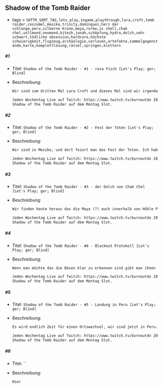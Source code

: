## Shadow of the Tomb Raider

* tags = `SOTTR_SORT_TAG,lets_play,ingame,playthrough,lara,croft,tomb raider,coszumel,mexiko,trinity,dominguez,herz der schlange,peru,silberne Krone,maya,rorke,ix chell,chak chel,vollmond,neumond,kitezh,jonah,schöpfung,hydra,dolch,sehr schwert,tödliche obsession,hardcore,höchste schwierigkeit,flugzeug,archäologie,vorlesen,artefakte,sammelgegenstände,karte,komplettlösung,rätsel,springen,klettern`

##### #1

* Titel: `Shadow of the Tomb Raider - #1 - rosa Fisch [Let's Play; ger; Blind]`

* Beschreibung:

  ```markdown
  Wir sind zum dritten Mal Lara Croft und dieses Mal sind wir irgendwo in Südamerika. Sibirien war auf Dauer auch ziemlich kalt. Wie dem aber auch sei, wir sind hier weil wir irgendetwas suchen das auch Trinity sucht. Die Einsätze sind wahrscheinlich höher als beim letzten Mal. Wir beginnen wie typisch für Lara Croft, in Schwierigkeiten. In diesem  Fall wurden wir anscheinend lebendig begraben oder halt auch nicht. So richtig ist auch gar nicht geklärt wie wir in die Lage gekommen sind in die wir gekommen sind. Sei es wie es sei, die einzige verwertbare Information die wir heute mitnehmen können ist sowieso nur "rosa Fisch". Was das bedeuten soll wissen wir noch nicht, aber wenn wir erst einmal nach Peru fahren wissen wir bestimmt mehr. Kann gar nicht anders sein.
  
  Jeden Wochentag Live auf Twitch: https://www.twitch.tv/burnoutdv 20 - 23 Uhr.  
  Shadow of the Tomb Raider auf dem Montag Slot.
  ```

##### #2

* Titel: `Shadow of the Tomb Raider - #2 - Fest der Toten [Let's Play; ger; Blind]`

* Beschreibung:

  ```markdown
  Wir sind in Mexiko, und dort feiert man das Fest der Toten. Ich habe darüber bisher immer nur sehr flüchtig etwas gehört, aber die Quintessenz ist wohl das man den Verstorbenen gedenkt und was sie so getan haben. Prinzipiell kann ich da nicht viel Schlechtes sehen. Von denen vor uns kann man bestimmt eine Menge lernen und es heißt ja immer das man nie richtig stirbt bis man vergessen wird. Das Vergessen ist wohl das was am meisten nervt. Wie dem aber auch sei, das Fest können wir aber auch nicht so richtig beachten weil wir ja in geheimer Mission unterwegs sind. So wie es sich anhört versuchen wir Stück für Stück Trinity auszulöschen. Das kann nicht so einfach sein und da brauchen wir schon Mal ein wenig Finesse. Dafür ist Lara Croft ja auch bekannt. Für Finesse. Und Heimlichkeit. Und das Wahren historischer Werte.
  
  Jeden Wochentag Live auf Twitch: https://www.twitch.tv/burnoutdv 20 - 23 Uhr.  
  Shadow of the Tomb Raider auf dem Montag Slot.
  ```

##### #3

* Titel: `Shadow of the Tomb Raider - #3 - der Dolch von Chak Chel [Let's Play; ger; Blind]`

* Beschreibung:

  ```markdown
  Wir finden heute heraus das die Maya (?) auch innerhalb von Höhle Pyramiden gebaut haben. Das ist auch wesentlich praktischer, da kann sie nicht gleich jeder Hobbyarchäologe finden. Ärgerlicherweise heißt das aber auch das Lara Croft diesen Ort als Erstes entdecken wird und die ist nicht grade dafür bekannt besonderes Feingefühl bei der Behandlung von alten Artefakten walten zu lassen. Nebenher bin ich immer noch ziemlich beeindruckt das uralte Fallen quasi wie am ersten Tag funktionieren. Woanders gibt der Boden aus Altersschwäche nach und hier funktioniert nach wie vor jede einzelne Speerfalle. Ärgerlicherweise spielen wir übrigens immer noch auf dem höchsten Schwierigkeitsgrad. Damit höre ich dann heute auf. Im Nachhinein hätte ich mich aber eventuell doch noch ein Stück durchbeissen können. Irgendwie.
  
  Jeden Wochentag Live auf Twitch: https://www.twitch.tv/burnoutdv 20 - 23 Uhr.  
  Shadow of the Tomb Raider auf dem Montag Slot.
  ```

##### #4

* Titel: `Shadow of the Tomb Raider - #4 - Blackout Protokoll [Let's Play; ger; Blind]`

* Beschreibung:

  ```markdown
  Wenn man möchte das die Bösen klar zu erkennen sind gibt man ihnen markige Verhaltnsweisen. Wie zum Beispiel die alle Zivilisten zu erschießen. Warum und ob das überhaupt sinnvoll ist ist dabei völlig egal, es sind ja schließlich die Bösen. In diesem Fall geht es wohl damit mit der Macht irgendwelcher uralten Artefakte die gesamte Welt zu verändern. Und das anscheinend sogar ziemlich bald. Mir ist daher absolut nicht klar warum man sich überhaupt noch die Mühe macht irgendwelche Leute zu erschießen. Wenn man die ganze Welt verändern kann, wer interessiert sich da noch darüber das irgendwelche Geheimnisse oder Informationen raus kommen. Stattdessen senkt man die Moral der eigenen Leute die eventuell anfangen könnten die Mission in Frage zu stellen. Trinity besteht zwar aus Fanatikern aber auch die Müssen die größere Ökonomie bedenken. Das Schlimmste ist, auch wenn comichaft böse und hier bestimmt auch als Werkzeug genutzt, ich halte dieses Verhalten für durchaus realistisch. 
  
  Jeden Wochentag Live auf Twitch: https://www.twitch.tv/burnoutdv 20 - 23 Uhr.  
  Shadow of the Tomb Raider auf dem Montag Slot.
  ```

##### #5

* Titel: `Shadow of the Tomb Raider - #5 - Landung in Peru [Let's Play; ger; Blind]`

* Beschreibung:

  ```markdown
  Es wird endlich Zeit für einen Ortswechsel, wir sind jetzt in Peru. Natürlich kommen wir da per Flugzeug hin. Es wäre ja auch ein wenig lächerlich wenn wir den ganzen Weg laufen würden, eventuell hätten wir den Tsunami vor ein paar Tagen reiten können aber dann hätten wir auf Jonah verzichten müssen. Wie dem aber auch sei, wir sind jetzt im Dschungel, das war nicht ganz geplant aber eine Lara Croft würde ja nicht aufgegeben nur weil sie plötzlich an einem lebensfeindlichen Ort ist. Wir kämpfen uns einfach durch und finden unseren Piloten und danach unseren alten Kumpel Jonah. Kann ja alles nicht so schwer sein, das wird wahrscheinlich auch einen Tag dauern, aber morgen halten wir dann Trinity auf und retten die Welt. Schon morgen, kann ja auch nicht so schwer sein.
  
  Jeden Wochentag Live auf Twitch: https://www.twitch.tv/burnoutdv 20 - 23 Uhr.  
  Shadow of the Tomb Raider auf dem Montag Slot.
  ```

##### #6

* Titel: ``

* Beschreibung:

  ```markdown
  Hier
  ```